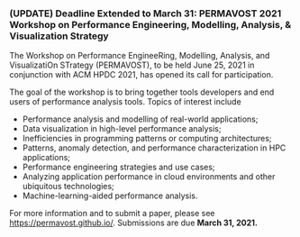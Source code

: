 ### (UPDATE) Deadline Extended to March 31: PERMAVOST 2021 Workshop on Performance Engineering, Modelling, Analysis, & Visualization Strategy

The Workshop on Performance EngineeRing, Modelling, Analysis, and VisualizatiOn
STrategy (PERMAVOST), to be held June 25, 2021 in conjunction with ACM 
HPDC 2021, has opened its call for participation.

The goal of the workshop is to bring together tools developers and end users of
performance analysis tools. Topics of interest include
- Performance analysis and modelling of real-world applications;
- Data visualization in high-level performance analysis;
- Inefficiencies in programming patterns or computing architectures;
- Patterns, anomaly detection, and performance characterization in HPC applications;
- Performance engineering strategies and use cases;
- Analyzing application performance in cloud environments and other ubiquitous technologies;
- Machine-learning-aided performance analysis.

For more information and to submit a paper, please see 
<https://permavost.github.io/>.
Submissions are due **March 31, 2021.**



